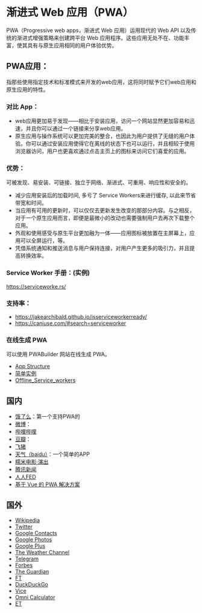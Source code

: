 # 渐进式 Web 应用（PWA）
  
PWA（Progressive web apps，渐进式 Web 应用）运用现代的 Web API 以及传统的渐进式增强策略来创建跨平台 Web 应用程序。这些应用无处不在、功能丰富，使其具有与原生应用相同的用户体验优势。
  
## PWA应用：
指那些使用指定技术和标准模式来开发的web应用，这将同时赋予它们web应用和原生应用的特性。
  
### 对比 App：

- web应用更加易于发现——相比于安装应用，访问一个网站显然更加容易和迅速，并且你可以通过一个链接来分享web应用。
- 原生应用与操作系统可以更加完美的整合，也因此为用户提供了无缝的用户体验。你可以通过安装应用使得它在离线的状态下也可以运行，并且相较于使用浏览器访问，用户也更喜欢通过点击主页上的图标来访问它们喜爱的应用。
  
### 优势：
可被发现、易安装、可链接、独立于网络、渐进式、可重用、响应性和安全的。
  
- 减少应用安装后的加载时间, 多亏了 Service Workers来进行缓存, 以此来节省带宽和时间。
- 当应用有可用的更新时，可以仅仅去更新发生改变的那部分内容。与之相反，对于一个原生应用而言，即便是最微小的改动也需要强制用户去再次下载整个应用。
- 外观和使用感受与原生平台更加融为一体——应用图标被放置在主屏幕上，应用可以全屏运行，等。
- 凭借系统通知和推送消息与用户保持连接，对用户产生更多的吸引力，并且提高转换效率。
  
### Service Worker 手册：(实例)
https://serviceworke.rs/
  
  
### 支持率：

- https://jakearchibald.github.io/isserviceworkerready/
- https://caniuse.com/#search=serviceworker
  
### 在线生成 PWA
  可以使用 PWABuilder 网站在线生成 PWA。

- [App Structure](https://developer.mozilla.org/zh-CN/docs/Web/Progressive_web_apps/App_structure) 
- [简单实例](https://mdn.github.io/pwa-examples/js13kpwa/)
- [Offline_Service_workers](https://developer.mozilla.org/zh-CN/docs/Web/Progressive_web_apps/Offline_Service_workers)
  
## 国内

- [饿了么](https://h5.ele.me/)：第一个支持PWA的
- [微博](https://m.weibo.cn/beta)：
- [哔哩哔哩](https://m.bilibili.com/)
- [豆瓣](https://m.douban.com/)：
- [飞猪](https://h5.m.taobao.com/trip/home-pwa/index.html)
- [天气（baidu）](https://weatherpwa.baidu.com/)：一个简单的APP
- [糯米电影·演出](https://mdianying.baidu.com/)
- [腾讯新闻](https://xw.qq.com/)
- [人人FED](https://fed.renren.com/)
- [基于 Vue 的 PWA 解决方案](https://lavas.baidu.com/)
  
## 国外

- [Wikipedia](https://en.m.wikipedia.org/wiki/Main_Page)
- [Twitter](https://mobile.twitter.com/home)
- [Google Contacts](https://contacts.google.com/)
- [Google Photos](https://photos.google.com/)
- [Google Plus](https://plus.google.com/)
- [The Weather Channel](https://weather.com/)
- [Telegram](https://web.telegram.org/)
- [Forbes](https://m.forbes.com/)
- [The Guardian](https://www.theguardian.com/)
- [FT](https://app.ft.com/)
- [DuckDuckGo](https://duckduckgo.com/)
- [Vice](https://www.vice.com/en_us)
- [Omni Calculator](https://www.omnicalculator.com/)
- [ET](https://m.economictimes.com/)
  